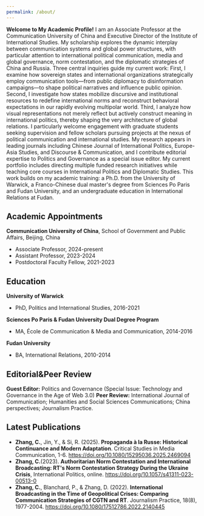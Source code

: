 ```yaml
---
permalink: /about/
---
```


**Welcome to My Academic Profile!**
I am an Associate Professor at the Communication University of China and Executive Director of the Institute of International Studies. 
My scholarship explores the dynamic interplay between communication systems and global power structures, with particular attention to international political communication, media and global governance, norm contestation, and the diplomatic strategies of China and Russia.
Three central inquiries guide my current work: First, I examine how sovereign states and international organizations strategically employ communication tools—from public diplomacy to disinformation campaigns—to shape political narratives and influence public opinion. Second, I investigate how states mobilize discursive and institutional resources to redefine international norms and reconstruct behavioral expectations in our rapidly evolving multipolar world. Third, I analyze how visual representations not merely reflect but actively construct meaning in international politics, thereby shaping the very architecture of global relations.
I particularly welcome engagement with graduate students seeking supervision and fellow scholars pursuing projects at the nexus of political communication and international studies. My research appears in leading journals including Chinese Journal of International Politics, Europe-Asia Studies, and Discourse & Communication, and I contribute editorial expertise to Politics and Governance as a special issue editor.
My current portfolio includes directing multiple funded research initiatives while teaching core courses in International Politics and Diplomatic Studies. This work builds on my academic training: a Ph.D. from the University of Warwick, a Franco-Chinese dual master's degree from Sciences Po Paris and Fudan University, and an undergraduate education in International Relations at Fudan.


## Academic Appointments
**Communication University of China**, School of Government and Public Affairs, Beijing, China
  - Associate Professor, 2024-present
  - Assistant Professor, 2023-2024
  - Postdoctoral Faculty Fellow, 2021-2023

## Education
**University of Warwick**
  - PhD, Politics and International Studies, 2016-2021

**Sciences Po Paris & Fudan University Dual Degree Program**
  - MA, École de Communication & Media and Communication, 2014-2016 

**Fudan University**
  - BA, International Relations, 2010-2014

## Editorial&Peer Review
**Guest Editor:** Politics and Governance (Special Issue: Technology and Governance in the Age of Web 3.0)
**Peer Review:** International Journal of Communication; Humanities and Social Sciences Communications; China perspectives; Journalism Practice.

## Latest Publications
- **Zhang, C.**, Jin, Y., & Si, R. (2025). **Propaganda à la Russe: Historical Continuance and Modern Adaptation**. Critical Studies in Media Communication, 1-6. https://doi.org/10.1080/15295036.2025.2469094
- **Zhang, C.**(2023). **Authoritarian Norm Contestation and International Broadcasting: RT's Norm Contestation Strategy During the Ukraine Crisis**, International Politics, online. https://doi.org/10.1057/s41311-023-00513-0
- **Zhang, C.**, Blanchard, P., & Zhang, D. (2022). **International Broadcasting in the Time of Geopolitical Crises: Comparing Communication Strategies of CGTN and RT**. Journalism Practice, 18(8), 1977-2004. https://doi.org/10.1080/17512786.2022.2140445
